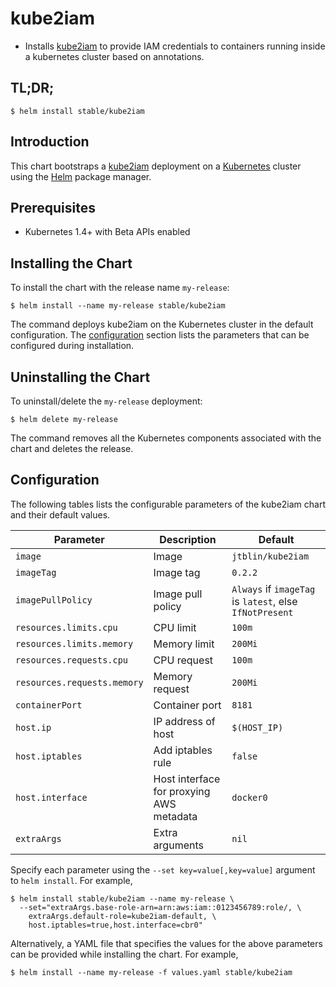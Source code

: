 # kube2iam

* Installs [kube2iam](https://github.com/jtblin/kube2iam) to provide IAM credentials to containers running inside a kubernetes cluster based on annotations.

## TL;DR;

```console
$ helm install stable/kube2iam
```

## Introduction

This chart bootstraps a [kube2iam](https://github.com/jtblin/kube2iam) deployment on a [Kubernetes](http://kubernetes.io) cluster using the [Helm](https://helm.sh) package manager.

## Prerequisites

- Kubernetes 1.4+ with Beta APIs enabled

## Installing the Chart

To install the chart with the release name `my-release`:

```console
$ helm install --name my-release stable/kube2iam
```

The command deploys kube2iam on the Kubernetes cluster in the default configuration. The [configuration](#configuration) section lists the parameters that can be configured during installation.

## Uninstalling the Chart

To uninstall/delete the `my-release` deployment:

```console
$ helm delete my-release
```

The command removes all the Kubernetes components associated with the chart and deletes the release.

## Configuration

The following tables lists the configurable parameters of the kube2iam chart and their default values.

| Parameter                   | Description                                | Default                                                    |
| --------------------------- | ------------------------------------------ | ---------------------------------------------------------- |
| `image`                     | Image                                      | `jtblin/kube2iam`                                          |
| `imageTag`                  | Image tag                                  | `0.2.2`                                                    |
| `imagePullPolicy`           | Image pull policy                          | `Always` if `imageTag` is `latest`, else `IfNotPresent`    |
| `resources.limits.cpu`      | CPU limit                                  | `100m`                                                     |
| `resources.limits.memory`   | Memory limit                               | `200Mi`                                                    |
| `resources.requests.cpu`    | CPU request                                | `100m`                                                     |
| `resources.requests.memory` | Memory request                             | `200Mi`                                                    |
| `containerPort`             | Container port                             | `8181`                                                     |
| `host.ip`                   | IP address of host                         | `$(HOST_IP)`                                               |
| `host.iptables`             | Add iptables rule                          | `false`                                                    |
| `host.interface`            | Host interface for proxying AWS metadata   | `docker0`                                                  |
| `extraArgs`                 | Extra arguments                            | `nil`                                                      |

Specify each parameter using the `--set key=value[,key=value]` argument to `helm install`. For example,

```console
$ helm install stable/kube2iam --name my-release \
  --set="extraArgs.base-role-arn=arn:aws:iam::0123456789:role/, \
    extraArgs.default-role=kube2iam-default, \
    host.iptables=true,host.interface=cbr0"
```

Alternatively, a YAML file that specifies the values for the above parameters can be provided while installing the chart. For example,

```console
$ helm install --name my-release -f values.yaml stable/kube2iam
```
